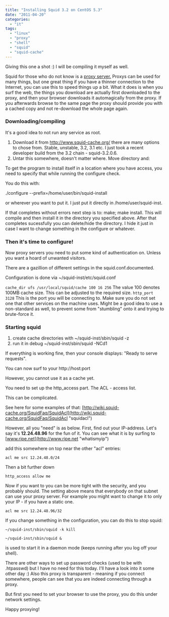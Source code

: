 ```yaml
---
title: "Installing Squid 3.2 on CentOS 5.3"
date: "2011-04-20"
categories: 
  - "it"
tags: 
  - "linux"
  - "proxy"
  - "shell"
  - "squid"
  - "squid-cache"
---
```


Giving this one a shot :) I will be compiling it myself as well.

Squid for those who do not know is a [proxy server.](http://en.wikipedia.org/wiki/Proxy_server "on wiki") Proxys can be used for many things, but one great thing if you have a thinner connection to the Internet, you can use this to speed things up a bit. What it does is when you surf the web, the things you download are actually first downloaded to the proxy, and then your browser downloads it automagically from the proxy. If you afterwards browse to the same page the proxy should provide you with a cached copy and not re-download the whole page again.

### Downloading/compiling

It's a good idea to not run any service as root.

1. Download it from http://www.squid-cache.org/ there are many options to chose from. Stable, unstable, 3.2, 3.1 etc. I just took a recent developer build from the 3.2 chain - squid-3.2.0.6.
2. Untar this somewhere, doesn't matter where. Move directory and:

To get the program to install itself in a location where you have access, you need to specify that while running the configure check.

You do this with:

./configure --prefix=/home/user/bin/squid-install

or wherever you want to put it. I just put it directly in /home/user/squid-inst.

If that completes without errors next step is to: make; make install. This will compile and then install it in the directory you specified above. After that completes sucessfully you can delete/hide the directory. I hide it just in case I want to change something in the configure or whatever.

### Then it's time to configure!

Now proxy servers you need to put some kind of authentication on. Unless you want a hoard of unwanted visitors.

There are a gazillion of different settings in the squid.conf.documented.

Configuration is done via ~/squid-inst/etc/squid.conf

`cache_dir ufs /usr/local/squid/cache 100 16 256` The value 100 denotes 100MB cache size. This can be adjusted to the required size. `http_port 3128` This is the port you will be connecting to. Make sure you do not set one that other services on the machine uses. Might be a good idea to use a non-standard as well, to prevent some from "stumbling" onto it and trying to brute-force it.

### Starting squid

1. create cache directories with ~/squid-inst/sbin/squid -z
2. run it in debug ~/squid-inst/sbin/squid -NCd1

If everything is working fine, then your console displays: "Ready to serve requests".

You can now surf to your http://host:port

However, you cannot use it as a cache yet.

You need to set up the http\_access part. The ACL - access list.

This can be complicated.

See here for some examples of that: [http://wiki.squid-cache.org/SquidFaq/SquidAcl](http://wiki.squid-cache.org/SquidFaq/SquidAcl "squidacl")

However, all you "need" is as below. First, find out your IP-address. Let's say it's **12.24.48.96** for the fun of it. You can see what it is by surfing to [www.ripe.net](http://www.ripe.net "whatismyip")

add this somewhere on top near the other "acl" entries:

`acl me src 12.24.48.0/24`

Then a bit further down

`http_access allow me`

Now if you want to you can be more tight with the security, and you probably should. The setting above means that everybody on that subnet can use your proxy server. For example you might want to change it to only your IP - if you have a static one.

`acl me src 12.24.48.96/32`

If you change something in the configuration, you can do this to stop squid:

`~/squid-inst/sbin/squid -k kill`

`~/squid-inst/sbin/squid &`

is used to start it in a daemon mode (keeps running after you log off your shell).

There are other ways to set up password checks (used to be with .htpasswd) but I have no need for this today. I'll have a look into it some other day :) Also this proxy is transparent - meaning if you connect somewhere, people can see that you are indeed connecting through a proxy.

But first you need to set your browser to use the proxy, you do this under network settings.

Happy proxying!
